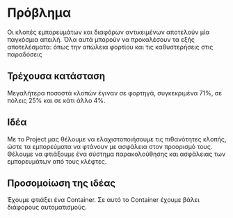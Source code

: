 # Πρόβλημα
Οι κλοπές εμπορευμάτων και διαφόρων αντικειμένων αποτελούν μία παγκόσμια απειλή. Όλα αυτά μπορούν να προκαλέσουν τα εξής αποτελέσματα: όπως την απώλεια φορτίου και τις καθυστερήσεις στις παραδόσεις
## Τρέχουσα κατάσταση
Μεγαλήτερα ποσοστά κλοπών έγιναν σε φορτηγά, συγκεκριμένα 71%, σε πόλεις 25% και σε κάτι άλλο 4%.
## Ιδέα
Με τo Project μας θέλουμε να ελαχιστοποιήσουμε τις πιθανότητες κλοπής, ώστε τα εμπορεύματα να φτάνουν με ασφάλεια στον προορισμό τους.
Θέλουμε να φτιάξουμε ένα σύστημα παρακολούθησης και ασφάλειας των εμπορευμάτων από τους κλέφτες.
## Προσομοίωση της ιδέας
Έχουμε φτιάξει ένα Container. Σε αυτό το Container έχουμε βάλει διάφορους αυτοματισμούς.
